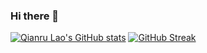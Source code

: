 ### Hi there 👋
[![Qianru Lao's GitHub stats](https://github-readme-stats.vercel.app/api?username=EstherBear&count_private=true&show_icons=true)](https://github.com/anuraghazra/github-readme-stats)
[![GitHub Streak](https://github-readme-streak-stats.herokuapp.com/?user=EstherBear)](https://git.io/streak-stats)

<!--
**EstherBear/EstherBear** is a ✨ _special_ ✨ repository because its `README.md` (this file) appears on your GitHub profile.

Here are some ideas to get you started:

- 🔭 I’m currently working on ...
- 🌱 I’m currently learning ...
- 👯 I’m looking to collaborate on ...
- 🤔 I’m looking for help with ...
- 💬 Ask me about ...
- 📫 How to reach me: ...
- 😄 Pronouns: ...
- ⚡ Fun fact: ...
-->
